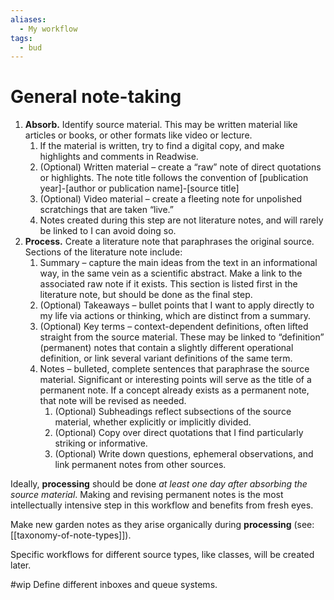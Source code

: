 ```yaml
---
aliases:
  - My workflow
tags:
  - bud
---
```

# General note-taking

1. **Absorb.** Identify source material. This may be written material like articles or books, or other formats like video or lecture.
	1. If the material is written, try to find a digital copy, and make highlights and comments in Readwise.
	2. (Optional) Written material – create a “raw” note of direct quotations or highlights. The note title follows the convention of \[publication year]-\[author or publication name]-\[source title]
	3. (Optional) Video material – create a fleeting note for unpolished scratchings that are taken “live.”
	4. Notes created during this step are not literature notes, and will rarely be linked to I can avoid doing so.
2. **Process.** Create a literature note that paraphrases the original source. Sections of the literature note include:
	1. Summary – capture the main ideas from the text in an informational way, in the same vein as a scientific abstract. Make a link to the associated raw note if it exists. This section is listed first in the literature note, but should be done as the final step.
	2. (Optional) Takeaways – bullet points that I want to apply directly to my life via actions or thinking, which are distinct from a summary.
	3. (Optional) Key terms – context-dependent definitions, often lifted straight from the source material. These may be linked to “definition” (permanent) notes that contain a slightly different operational definition, or link several variant definitions of the same term.
	4. Notes – bulleted, complete sentences that paraphrase the source material. Significant or interesting points will serve as the title of a permanent note. If a concept already exists as a permanent note, that note will be revised as needed.
		1. (Optional) Subheadings reflect subsections of the source material, whether explicitly or implicitly divided.
		2. (Optional) Copy over direct quotations that I find particularly striking or informative.
		3. (Optional) Write down questions, ephemeral observations, and link permanent notes from other sources.

Ideally, **processing** should be done *at least one day after absorbing the source material*. Making and revising permanent notes is the most intellectually intensive step in this workflow and benefits from fresh eyes.

Make new garden notes as they arise organically during **processing** (see: [[taxonomy-of-note-types]]).

Specific workflows for different source types, like classes, will be created later.

#wip Define different inboxes and queue systems.